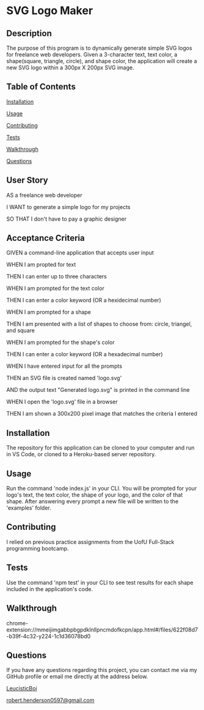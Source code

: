 # SVG Logo Maker
  
## Description 
The purpose of this program is to dynamically generate simple SVG logos for freelance web developers. Given a 3-character text, text color, a shape(square, triangle, circle), and shape color, the application will create a new SVG logo within a 300px X 200px SVG image. 
  
## Table of Contents 
[Installation](#installation)

[Usage](#usage)

[Contributing](#contributing)

[Tests](#tests)

[Walkthrough](#walkthrough)

[Questions](#questions)

## User Story
AS a freelance web developer

I WANT to generate a simple logo for my projects

SO THAT I don't have to pay a graphic designer

## Acceptance Criteria

GIVEN a command-line application that accepts user input

WHEN I am propted for text

THEN I can enter up to three characters

WHEN I am prompted for the text color

THEN I can enter a color keyword (OR a hexidecimal number)

WHEN I am prompted for a shape

THEN I am presented with a list of shapes to choose from: circle, triangel, and square

WHEN I am prompted for the shape's color

THEN I can enter a color keyword (OR a hexadecimal number)

WHEN I have entered input for all the prompts

THEN an SVG file is created named 'logo.svg'

AND the output text "Generated logo.svg" is printed in the command line

WHEN I open the 'logo.svg' file in a browser

THEN I am shown a 300x200 pixel image that matches the criteria I entered

## Installation
The repository for this application can be cloned to your computer and run in VS Code, or cloned to a Heroku-based server repository.
  
## Usage
Run the command 'node index.js' in your CLI. You will be prompted for your logo's text, the text color, the shape of your logo, and the color of that shape. After answering every prompt a new file will be written to the 'examples' folder.
  
## Contributing
I relied on previous practice assignments from the UofU Full-Stack programming bootcamp.

## Tests
Use the command 'npm test' in your CLI to see test results for each shape included in the application's code.

## Walkthrough
chrome-extension://mmeijimgabbpbgpdklnllpncmdofkcpn/app.html#/files/622f08d7-b39f-4c32-y224-1c1d36078bd0

## Questions
If you have any questions regarding this project, you can contact me via my GitHub profile or email me directly at the address below.

[LeucisticBoi](https://github.com/LeucisticBoi)

robert.henderson0597@gmail.com
